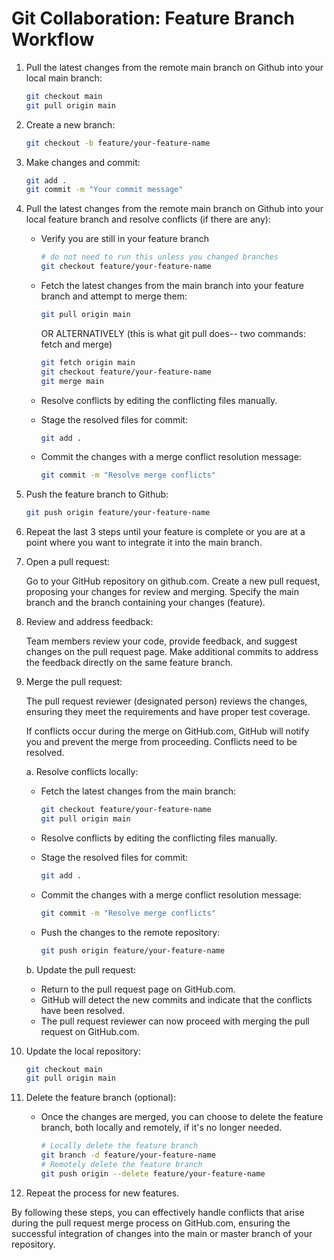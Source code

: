 # Git Collaboration: Feature Branch Workflow

1.  Pull the latest changes from the remote main branch on Github into your local main branch:

    ```bash
    git checkout main
    git pull origin main
    ```

1.  Create a new branch:

    ```bash
    git checkout -b feature/your-feature-name
    ```

1.  Make changes and commit:

    ```bash
    git add .
    git commit -m "Your commit message"
    ```

1.  Pull the latest changes from the remote main branch on Github into your local feature branch and resolve conflicts (if there are any):

    - Verify you are still in your feature branch

      ```bash
      # do not need to run this unless you changed branches
      git checkout feature/your-feature-name
      ```

    - Fetch the latest changes from the main branch into your feature branch and attempt to merge them:

      ```bash
      git pull origin main
      ```

      OR ALTERNATIVELY (this is what git pull does-- two commands: fetch and merge)

      ```bash
      git fetch origin main
      git checkout feature/your-feature-name
      git merge main
      ```

    - Resolve conflicts by editing the conflicting files manually.
    - Stage the resolved files for commit:
      ```bash
      git add .
      ```
    - Commit the changes with a merge conflict resolution message:

      ```bash
      git commit -m "Resolve merge conflicts"
      ```

1.  Push the feature branch to Github:

    ```bash
    git push origin feature/your-feature-name
    ```

1.  Repeat the last 3 steps until your feature is complete or you are at a point where you want to integrate it into the main branch.

1.  Open a pull request:

    Go to your GitHub repository on github.com.
    Create a new pull request, proposing your changes for review and merging.
    Specify the main branch and the branch containing your changes (feature).

1.  Review and address feedback:

    Team members review your code, provide feedback, and suggest changes on the pull request page.
    Make additional commits to address the feedback directly on the same feature branch.

1.  Merge the pull request:

    The pull request reviewer (designated person) reviews the changes, ensuring they meet the requirements and have proper test coverage.

    If conflicts occur during the merge on GitHub.com, GitHub will notify you and prevent the merge from proceeding. Conflicts need to be resolved.

    a. Resolve conflicts locally:

    - Fetch the latest changes from the main branch:

      ```bash
      git checkout feature/your-feature-name
      git pull origin main
      ```

    - Resolve conflicts by editing the conflicting files manually.
    - Stage the resolved files for commit:
      ```bash
      git add .
      ```
    - Commit the changes with a merge conflict resolution message:

      ```bash
      git commit -m "Resolve merge conflicts"
      ```

    - Push the changes to the remote repository:

      ```bash
      git push origin feature/your-feature-name
      ```

    b. Update the pull request:

    - Return to the pull request page on GitHub.com.
    - GitHub will detect the new commits and indicate that the conflicts have been resolved.
    - The pull request reviewer can now proceed with merging the pull request on GitHub.com.

1.  Update the local repository:

    ```bash
    git checkout main
    git pull origin main
    ```

1.  Delete the feature branch (optional):

    - Once the changes are merged, you can choose to delete the feature branch, both locally and remotely, if it's no longer needed.

      ```bash
      # Locally delete the feature branch
      git branch -d feature/your-feature-name
      # Remotely delete the feature branch
      git push origin --delete feature/your-feature-name
      ```

1.  Repeat the process for new features.

By following these steps, you can effectively handle conflicts that arise during the pull request merge process on GitHub.com, ensuring the successful integration of changes into the main or master branch of your repository.

